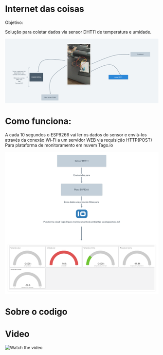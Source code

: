 # Internet das coisas

Objetivo:

  Solução para coletar dados via sensor DHT11 de temperatura e umidade.

![Fluxo](/fluxo.PNG)

# Como funciona:

A cada 10 segundos o ESP8266 vai ler os dados do sensor e enviá-los 
através da conexão Wi-Fi a um servidor WEB via requisição HTTP(POST) Para
plataforma de monitoramento em nuvem Tago.io

![Fluxo](/img.png)

# Sobre o codigo



# Video

![Watch the video](https://youtu.be/vt5fpE0bzSY)






  



